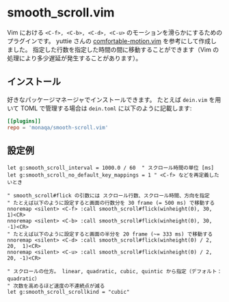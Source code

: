 # smooth_scroll.vim

Vim における `<C-f>, <C-b>, <C-d>, <C-u>` のモーションを滑らかにするためのプラグインです。
yuttie さんの [comfortable-motion.vim](https://github.com/yuttie/comfortable-motion.vim) を参考にして作成しました。
指定した行数を指定した時間の間に移動することができます（Vim の処理により多少遅延が発生することがあります）。

## インストール

好きなパッケージマネージャでインストールできます。
たとえば `dein.vim` を用いて TOML で管理する場合は `dein.toml` に以下のように記載します:

```toml
[[plugins]]
repo = 'monaqa/smooth-scroll.vim'
```

## 設定例

```vim
let g:smooth_scroll_interval = 1000.0 / 60  " スクロール時間の単位 [ms]
let g:smooth_scroll_no_default_key_mappings = 1 " <C-f> などを再定義したいとき

" smooth_scroll#flick の引数には スクロール行数、スクロール時間、方向を指定
" たとえば以下のように設定すると画面の行数分を 30 frame (= 500 ms) で移動する
nnoremap <silent> <C-f> :call smooth_scroll#flick(winheight(0), 30,  1)<CR>
nnoremap <silent> <C-b> :call smooth_scroll#flick(winheight(0), 30, -1)<CR>
" たとえば以下のように設定すると画面の半分を 20 frame (~= 333 ms) で移動する
nnoremap <silent> <C-d> :call smooth_scroll#flick(winheight(0) / 2, 20,  1)<CR>
nnoremap <silent> <C-u> :call smooth_scroll#flick(winheight(0) / 2, 20, -1)<CR>

" スクロールの仕方。 linear, quadratic, cubic, quintic から指定（デフォルト：quadratic）
" 次数を高めるほど速度の不連続点が減る
let g:smooth_scroll_scrollkind = "cubic"
```
